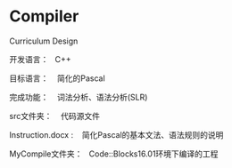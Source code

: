 # Compiler
Curriculum Design

    
开发语言：
    C++
    
目标语言：
    简化的Pascal
    
完成功能：
    词法分析、语法分析(SLR)
    

src文件夹：
    代码源文件
    
    
Instruction.docx :
    简化Pascal的基本文法、语法规则的说明

MyCompile文件夹：
    Code::Blocks16.01环境下编译的工程
